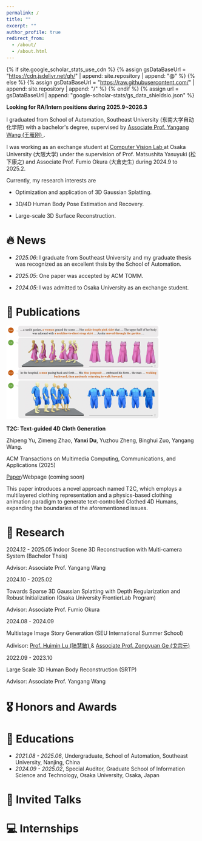 ```yaml
---
permalink: /
title: ""
excerpt: ""
author_profile: true
redirect_from: 
  - /about/
  - /about.html
---
```


{% if site.google_scholar_stats_use_cdn %}
{% assign gsDataBaseUrl = "https://cdn.jsdelivr.net/gh/" | append: site.repository | append: "@" %}
{% else %}
{% assign gsDataBaseUrl = "https://raw.githubusercontent.com/" | append: site.repository | append: "/" %}
{% endif %}
{% assign url = gsDataBaseUrl | append: "google-scholar-stats/gs_data_shieldsio.json" %}

<span class='anchor' id='about-me'></span>
**Looking for RA/Intern positions during 2025.9~2026.3**

I graduated from School of Automation, Southeast University (东南大学自动化学院) with a bachelor's degree, supervised by <a href='https://www.yangangwang.com'> Associate Prof. Yangang Wang (王雁刚) </a>.

I was working as an exchange student at <a href='http://cvl.ist.osaka-u.ac.jp/en/'> Computer Vision Lab </a> at Osaka University (大阪大学) under the supervision of Prof. Matsushita Yasuyuki (松下康之) and Associate Prof. Fumio Okura (大倉史生) during 2024.9 to 2025.2.

Currently, my research interests are 

- Optimization and application of 3D Gaussian Splatting.

- 3D/4D Human Body Pose Estimation and Recovery.

- Large-scale 3D Surface Reconstruction. 

# 🔥 News
- *2025.06*: I graduate from Southeast University and my graduate thesis was recognized as an excellent thsis by the School of Automation.

- *2025.05*: One paper was accepted by ACM TOMM.

- *2024.05*: I was admitted to Osaka University as an exchange student.

# 📝 Publications 

<div class='paper-box'><div class='paper-box-image'><div></div><img src='images/t2c-teaser.jpg' alt="sym" width="80%"></div></div>
<div class='paper-box-text' markdown="1">

**T2C: Text-guided 4D Cloth Generation**

Zhipeng Yu, Zimeng Zhao, **Yanxi Du**, Yuzhou Zheng, Binghui Zuo, Yangang Wang.

ACM Transactions on Multimedia Computing, Communications, and Applications (2025)

<a href='https://dl.acm.org/doi/10.1145/3735642'>Paper</a>/Webpage (coming soon)

This paper introduces a novel approach named T2C, which employs a multilayered clothing representation and a physics-based clothing animation paradigm to generate text-controlled Clothed 4D Humans, expanding the boundaries of the aforementioned issues. 
</div>
</div>

# 🤔 Research

2024.12 - 2025.05
Indoor Scene 3D Reconstruction with Multi-camera System (Bachelor Thsis)

Advisor: Associate Prof. Yangang Wang

2024.10 - 2025.02

Towards Sparse 3D Gaussian Splatting with Depth Regularization and Robust Initialization (Osaka University FrontierLab Program)

Advisor: Associate Prof. Fumio Okura

2024.08 - 2024.09

Multistage Image Story Generation (SEU International Summer School)

Adivisor:  <a href='https://hyokadb02.jimu.kyutech.ac.jp/html/100000960_en.html'>Prof. Huimin Lu (陆慧敏) </a> & <a href='https://zongyuange.github.io'>Associate Prof. Zongyuan Ge (戈宗元)</a>

2022.09 - 2023.10

Large Scale 3D Human Body Reconstruction (SRTP)

Advisor: Associate Prof. Yangang Wang

# 🎖 Honors and Awards

# 📖 Educations
- *2021.08 - 2025.06*, Undergraduate, School of Automation, Southeast University, Nanjing, China
- *2024.09 - 2025.02*, Special Auditor, Graduate School of Information Science and Technology, Osaka University, Osaka, Japan

# 💬 Invited Talks

# 💻 Internships

